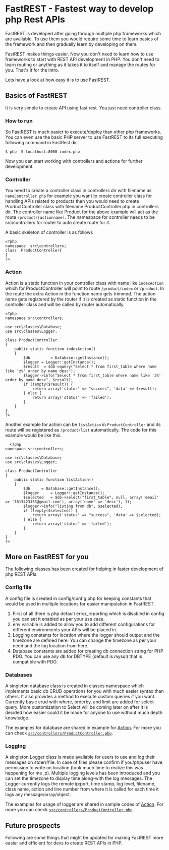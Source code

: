 # FastREST - Fastest way to develop php Rest APIs

FastREST is developed after going through multiple php frameworks which are available. To use them you would require some time to learn basics of the framework and then gradually learn by developing on them.

FastREST makes things easier. Now you don't need to learn how to use frameworks to start with REST API development in PHP. You don't need to learn routing or anything as it takes it to itself and manage the routes for you. That's it for the intro. 

Lets have a look at how easy it is to use FastREST.
  

## Basics of FastREST

It is very simple to create API using fast rest. You just need controller class.

### How to run
So FastREST is much easier to execute/deploy than other php frameworks. You can even use the basic PHP server to use FastREST to its full executing following command in FastRest dir.

    $ php -S localhost:8000 index.php
Now you can start working with controllers and actions for further development.
### Controller

You need to create a controller class in controllers dir with filename as `nameController.php` for example you want to create controller class for handling APIs related to products then you would need to create ProductController class with filename ProductController.php in controllers dir. The controller name like Product for the above example will act as the route `/product/[actionname]`. The namespace for  controller needs to be src\controllers for router to auto create route for it. 

A basic skeleton of controller is as follows        

    <?php
    namespace  src\controllers;
    class  ProductController{
    }
    ?>

### Action

Action is a static function in your controller class with name like `indexAction` which for ProductController will point to route `/product/index` or `/product`. In the route the extra Action in the function name gets trimmed. The action name gets registered by the router if it is created as static function in the controller class and will be called by router automatically.

    <?php
    namespace src\controllers;
    
    use src\classes\Database;
    use src\classes\Logger;
    
    class ProductController
    {
        public static function indexAction()
        {
            $db         = Database::getInstance();
            $logger = Logger::getInstance();
            $result  = $db->query("Select * from first_table where name like 'z%' order by name desc");
            $logger->info("Select * from first_table where name like 'z%' order by name desc", $result);
            if (!empty($result)) {
                return array('status' => "success", 'data' => $result);
            } else {
                return array('status' => 'failed');
            }
        }
    }
    ?>

Another example for action can be `listAction` in `ProductController` and its route will be registered as `/product/list` automatically. The code for this example would be like this.

      <?php
    namespace src\controllers;
    
    use src\classes\Database;
    use src\classes\Logger;
    
    class ProductController
    {
	    public static function listAction()
	    {
	        $db		= Database::getInstance();
	        $logger 	= Logger::getInstance();
	        $selected 	= $db->select("first_table", null, array('email' => '1613423153@gmail.com'), array('name' => 'desc'), 1);
	        $logger->info("listing from db", $selected);
	        if (!empty($selected)) {
	            return array('status' => "success", 'data' => $selected);
	        } else {
	            return array('status' => 'failed');
	        }
	    }
    }
    ?>
  

## More on FastREST for you

The following classes has been created for helping in faster development of php REST APIs.

### Config file
A config file is created in config/config.php for keeping constants that would be used in multiple locations for easier manipulation in FastREST. 

1. First of all there is php default error_reporting which is disabled in config you can set it enabled as per your use case.
2. env variable is added to allow you to add different configurations for different environments your APIs will be placed in.
3. Logging constants for location where the logger should output and the timezone are defined here. You can change the timezone as per your need and the log location from here.
4.  Database constants are added for creating db connection string for PHP PDO. You can use any db for DBTYPE (default is mysql) that is compatible with PDO.

### Databases

A singleton database class is created in classes namespace which implements basic db CRUD operations for you with much easier syntax than others. It also provides a method to execute custom queries if you want. Currently basic crud with where, orderby, and limit are added for select query. More customization to Select will be coming later on after it is decided how easier could it be made for anyone to use without much depth knowledge. 

The examples for database are shared in example for [Action](#action). For more you can check [`src/controllers/ProductController.php`](https://github.com/zainaftab44/FastREST/blob/main/src/controllers/ProductController.php).

### Logging

A singleton Logger class is made available for users to use and log their messages on stderr/file. In case of files please confirm if you/phpuser have permission to write on location (took much time to realize this was happening for me ;p). Multiple logging levels has been introduced and you can set the timezone to display time along-with the log messages.  The Logger currently logs the remote ip:port, time stamp, log level, filename, class name, action and line number from where it is called for each time it logs any message/array/object.

The examples for usage of logger are shared in sample codes of [Action](#action). For more you can check [`src/controllers/ProductController.php`](https://github.com/zainaftab44/FastREST/blob/main/src/controllers/ProductController.php).


## Future prospects
Following are some things that might be updated for making FastREST more easier and efficient for devs  to create REST APIs in PHP.

